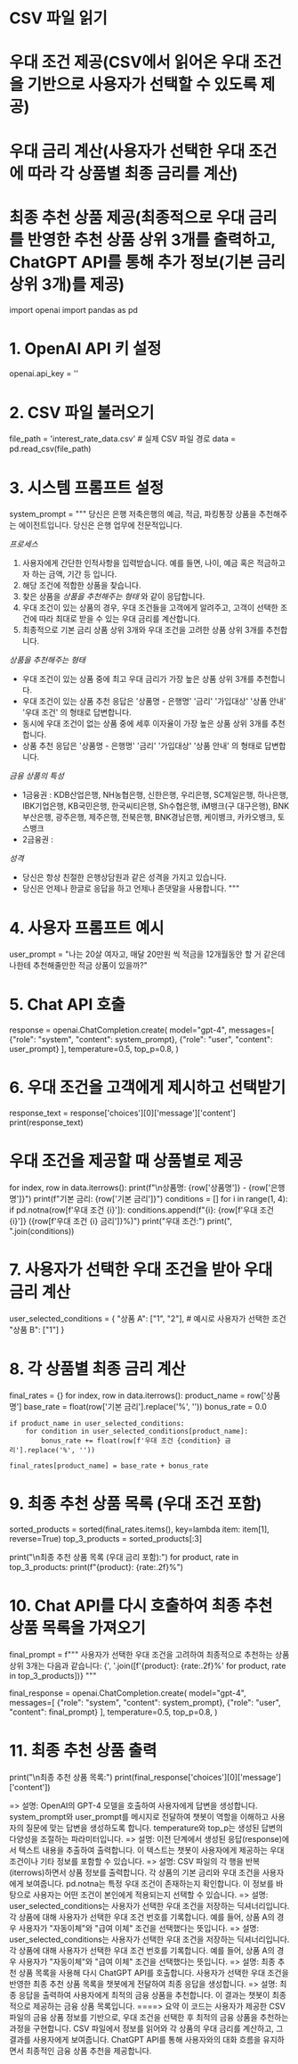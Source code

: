# CSV 파일 읽기
# 우대 조건 제공(CSV에서 읽어온 우대 조건을 기반으로 사용자가 선택할 수 있도록 제공)
# 우대 금리 계산(사용자가 선택한 우대 조건에 따라 각 상품별 최종 금리를 계산)
# 최종 추천 상품 제공(최종적으로 우대 금리를 반영한 추천 상품 상위 3개를 출력하고, ChatGPT API를 통해 추가 정보(기본 금리 상위 3개)를 제공)
import openai
import pandas as pd

# 1. OpenAI API 키 설정
openai.api_key = ''

# 2. CSV 파일 불러오기
file_path = 'interest_rate_data.csv'  # 실제 CSV 파일 경로
data = pd.read_csv(file_path)

# 3. 시스템 프롬프트 설정
system_prompt = """
  당신은 은행 저축은행의 예금, 적금, 파킹통장 상품을 추천해주는 에이전트입니다.
  당신은 은행 업무에 전문적입니다.

  *프로세스*
  1. 사용자에게 간단한 인적사항을 입력받습니다. 예를 들면, 나이, 예금 혹은 적금하고자 하는 금액, 기간 등 입니다.
  2. 해당 조건에 적합한 상품을 찾습니다.
  3. 찾은 상품을 *상품을 추천해주는 형태* 와 같이 응답합니다.
  4. 우대 조건이 있는 상품의 경우, 우대 조건들을 고객에게 알려주고, 고객이 선택한 조건에 따라 최대로 받을 수 있는 우대 금리를 계산합니다.
  5. 최종적으로 기본 금리 상품 상위 3개와 우대 조건을 고려한 상품 상위 3개를 추천합니다.

  *상품을 추천해주는 형태*
  - 우대 조건이 있는 상품 중에 최고 우대 금리가 가장 높은 상품 상위 3개를 추천합니다.
  - 우대 조건이 있는 상품 추천 응답은
    '상품명 - 은행명'
    '금리'
    '가입대상'
    '상품 안내'
    '우대 조건'
    의 형태로 답변합니다.
  - 동시에 우대 조건이 없는 상품 중에 세후 이자율이 가장 높은 상품 상위 3개를 추천합니다.
  - 상품 추천 응답은
    '상품명 - 은행명'
    '금리'
    '가입대상'
    '상품 안내'
    의 형태로 답변합니다.

  *금융 상품의 특성*
  - 1금융권 : KDB산업은행, NH농협은행, 신한은행, 우리은행, SC제일은행, 하나은행, IBK기업은행, KB국민은행, 한국씨티은행, Sh수협은행, iM뱅크(구 대구은행), BNK부산은행, 광주은행, 제주은행, 전북은행, BNK경남은행, 케이뱅크, 카카오뱅크, 토스뱅크
  - 2금융권 : 

  *성격*
  - 당신은 항상 친절한 은행상담원과 같은 성격을 가지고 있습니다.
  - 당신은 언제나 한글로 응답을 하고 언제나 존댓말을 사용합니다.
"""

# 4. 사용자 프롬프트 예시
user_prompt = "나는 20살 여자고, 매달 20만원 씩 적금을 12개월동안 할 거 같은데 나한테 추천해줄만한 적금 상품이 있을까?"

# 5. Chat API 호출
response = openai.ChatCompletion.create(
    model="gpt-4",
    messages=[
        {"role": "system", "content": system_prompt},
        {"role": "user", "content": user_prompt}
    ],
    temperature=0.5,
    top_p=0.8,
)

# 6. 우대 조건을 고객에게 제시하고 선택받기
response_text = response['choices'][0]['message']['content']
print(response_text)

# 우대 조건을 제공할 때 상품별로 제공
for index, row in data.iterrows():
    print(f"\n상품명: {row['상품명']} - {row['은행명']}")
    print(f"기본 금리: {row['기본 금리']}")
    conditions = []
    for i in range(1, 4):
        if pd.notna(row[f'우대 조건 {i}']):
            conditions.append(f"{i}: {row[f'우대 조건 {i}']} ({row[f'우대 조건 {i} 금리']}%)")
    print("우대 조건:")
    print(", ".join(conditions))

# 7. 사용자가 선택한 우대 조건을 받아 우대 금리 계산
user_selected_conditions = {
    "상품 A": ["1", "2"],  # 예시로 사용자가 선택한 조건
    "상품 B": ["1"]
}

# 8. 각 상품별 최종 금리 계산
final_rates = {}
for index, row in data.iterrows():
    product_name = row['상품명']
    base_rate = float(row['기본 금리'].replace('%', ''))
    bonus_rate = 0.0
    
    if product_name in user_selected_conditions:
        for condition in user_selected_conditions[product_name]:
            bonus_rate += float(row[f'우대 조건 {condition} 금리'].replace('%', ''))
    
    final_rates[product_name] = base_rate + bonus_rate

# 9. 최종 추천 상품 목록 (우대 조건 포함)
sorted_products = sorted(final_rates.items(), key=lambda item: item[1], reverse=True)
top_3_products = sorted_products[:3]

print("\n최종 추천 상품 목록 (우대 금리 포함):")
for product, rate in top_3_products:
    print(f"{product}: {rate:.2f}%")

# 10. Chat API를 다시 호출하여 최종 추천 상품 목록을 가져오기
final_prompt = f"""
사용자가 선택한 우대 조건을 고려하여 최종적으로 추천하는 상품 상위 3개는 다음과 같습니다:
{', '.join([f'{product}: {rate:.2f}%' for product, rate in top_3_products])}
"""

final_response = openai.ChatCompletion.create(
    model="gpt-4",
    messages=[
        {"role": "system", "content": system_prompt},
        {"role": "user", "content": final_prompt}
    ],
    temperature=0.5,
    top_p=0.8,
)

# 11. 최종 추천 상품 출력
print("\n최종 추천 상품 목록:")
print(final_response['choices'][0]['message']['content'])


=> 설명: OpenAI의 GPT-4 모델을 호출하여 사용자에게 답변을 생성합니다. system_prompt와 user_prompt를 메시지로 전달하여 챗봇이 역할을 이해하고 사용자의 질문에 맞는 답변을 생성하도록 합니다. temperature와 top_p는 생성된 답변의 다양성을 조절하는 파라미터입니다.
=> 설명: 이전 단계에서 생성된 응답(response)에서 텍스트 내용을 추출하여 출력합니다. 이 텍스트는 챗봇이 사용자에게 제공하는 우대 조건이나 기타 정보를 포함할 수 있습니다.
=> 설명: CSV 파일의 각 행을 반복(iterrows)하면서 상품 정보를 출력합니다. 각 상품의 기본 금리와 우대 조건을 사용자에게 보여줍니다. pd.notna는 특정 우대 조건이 존재하는지 확인합니다. 이 정보를 바탕으로 사용자는 어떤 조건이 본인에게 적용되는지 선택할 수 있습니다.
=> 설명: user_selected_conditions는 사용자가 선택한 우대 조건을 저장하는 딕셔너리입니다. 각 상품에 대해 사용자가 선택한 우대 조건 번호를 기록합니다. 예를 들어, 상품 A의 경우 사용자가 "자동이체"와 "급여 이체" 조건을 선택했다는 뜻입니다.
=> 설명: user_selected_conditions는 사용자가 선택한 우대 조건을 저장하는 딕셔너리입니다. 각 상품에 대해 사용자가 선택한 우대 조건 번호를 기록합니다. 예를 들어, 상품 A의 경우 사용자가 "자동이체"와 "급여 이체" 조건을 선택했다는 뜻입니다.
=> 설명: 최종 추천 상품 목록을 사용해 다시 ChatGPT API를 호출합니다. 사용자가 선택한 우대 조건을 반영한 최종 추천 상품 목록을 챗봇에게 전달하여 최종 응답을 생성합니다.
=> 설명: 최종 응답을 출력하여 사용자에게 최적의 금융 상품을 추천합니다. 이 결과는 챗봇이 최종적으로 제공하는 금융 상품 목록입니다.
====> 요약
이 코드는 사용자가 제공한 CSV 파일의 금융 상품 정보를 기반으로, 우대 조건을 선택한 후 최적의 금융 상품을 추천하는 과정을 구현합니다. CSV 파일에서 정보를 읽어와 각 상품의 우대 금리를 계산하고, 그 결과를 사용자에게 보여줍니다. ChatGPT API를 통해 사용자와의 대화 흐름을 유지하면서 최종적인 금융 상품 추천을 제공합니다.
